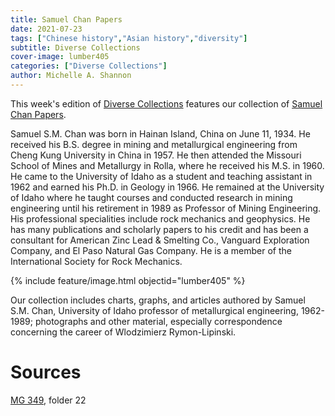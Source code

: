 ```yaml
---
title: Samuel Chan Papers
date: 2021-07-23
tags: ["Chinese history","Asian history","diversity"]
subtitle: Diverse Collections
cover-image: lumber405
categories: ["Diverse Collections"]
author: Michelle A. Shannon
---
```


This week's edition of [Diverse Collections](https://harvester.lib.uidaho.edu/series/diversecollections.html) features our collection of [Samuel Chan Papers](https://archiveswest.orbiscascade.org/ark:/80444/xv07530).

Samuel S.M. Chan was born in Hainan Island, China on June 11, 1934. He received his B.S. degree in mining and metallurgical engineering from Cheng Kung University in China in 1957. He then attended the Missouri School of Mines and Metallurgy in Rolla, where he received his M.S. in 1960. He came to the University of Idaho as a student and teaching assistant in 1962 and earned his Ph.D. in Geology in 1966. He remained at the University of Idaho where he taught courses and conducted research in mining engineering until his retirement in 1989 as Professor of Mining Engineering. His professional specialities include rock mechanics and geophysics. He has many publications and scholarly papers to his credit and has been a consultant for American Zinc Lead & Smelting Co., Vanguard Exploration Company, and El Paso Natural Gas Company. He is a member of the International Society for Rock Mechanics.

{% include feature/image.html objectid="lumber405" %}

Our collection includes charts, graphs, and articles authored by Samuel S.M. Chan, University of Idaho professor of metallurgical engineering, 1962-1989; photographs and other material, especially correspondence concerning the career of Wlodzimierz Rymon-Lipinski.

# Sources

[MG 349](https://archiveswest.orbiscascade.org/ark:/80444/xv07530), folder 22